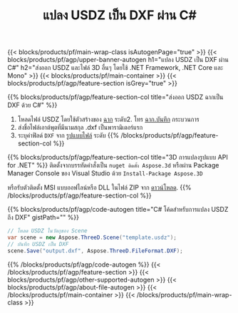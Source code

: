 ﻿---
title: แปลง USDZ เป็น DXF ผ่าน C# 
description: แปลงไฟล์ USDZ และ 3D อื่นๆ โดยใช้ .NET API
url: /th/net/conversion/usdz-to-dxf/
family: 3d
platformtag: net
feature: conversion
informat: USDZ
outformat: DXF
otherformats: PLY OBJ PDF AMF RVM STL DXF ASE 
---
{{< blocks/products/pf/main-wrap-class isAutogenPage="true" >}}
{{< blocks/products/pf/agp/upper-banner-autogen h1="แปลง USDZ เป็น DXF ผ่าน C#" h2="ส่งออก USDZ และไฟล์ 3D อื่นๆ โดยใช้ .NET Framework, .NET Core และ Mono" >}}
{{< blocks/products/pf/main-container >}}
{{< blocks/products/pf/agp/feature-section isGrey="true" >}}

{{% blocks/products/pf/agp/feature-section-col title="ส่งออก USDZ ฉากเป็น DXF ด้วย C#" %}}
1. โหลดไฟล์ USDZ โดยใช้ตัวสร้างของ [ฉาก](https://apireference.aspose.com/3d/net/aspose.threed/scene) ระดับ2. โทร [ฉาก.บันทึก](https://apireference.aspose.com/3d/net/aspose.threed/scene/methods/save/index) กระบวนการ
3. ส่งชื่อไฟล์เอาต์พุตที่มีนามสกุล .dxf เป็นพารามิเตอร์แรก
4. ระบุค่าฟิลด์ `DXF` จาก [รูปแบบไฟล์](https://apireference.aspose.com/3d/net/aspose.threed/fileformat/fields/index) ระดับ
{{% /blocks/products/pf/agp/feature-section-col %}}

{{% blocks/products/pf/agp/feature-section-col title="3D การแปลงรูปแบบ API for .NET" %}}
ติดตั้งจากบรรทัดคำสั่งเป็น ```nuget ติดตั้ง Aspose.3d``` หรือผ่าน Package Manager Console ของ Visual Studio ด้วย ```Install-Package Aspose.3D```

หรือรับตัวติดตั้ง MSI แบบออฟไลน์หรือ DLL ในไฟล์ ZIP จาก [ดาวน์โหลด](https://releases.aspose.com/3d/net).
{{% /blocks/products/pf/agp/feature-section-col %}}

{{% blocks/products/pf/agp/code-autogen title="C# โค้ดสำหรับการแปลง USDZ ถึง DXF" gistPath="" %}}
```cs
// โหลด USDZ ในวัตถุของ Scene 
var scene = new Aspose.ThreeD.Scene("template.usdz");
// บันทึก USDZ เป็น DXF 
scene.Save("output.dxf", Aspose.ThreeD.FileFormat.DXF);

```
{{% /blocks/products/pf/agp/code-autogen %}}
{{< /blocks/products/pf/agp/feature-section >}}
{{< blocks/products/pf/agp/other-supported-autogen >}}
{{< blocks/products/pf/agp/about-file-autogen >}}
{{< /blocks/products/pf/main-container >}}
{{< /blocks/products/pf/main-wrap-class >}}